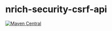 # nrich-security-csrf-api

[![Maven Central](https://maven-badges.herokuapp.com/maven-central/net.croz.nrich/nrich-security-csrf-api/badge.svg?color=blue)](https://maven-badges.herokuapp.com/maven-central/net.croz.nrich/nrich-security-csrf-api)
